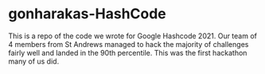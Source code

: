 # gonharakas-HashCode

This is a repo of the code we wrote for Google Hashcode 2021. Our team of 4 members from St Andrews managed to hack the majority of challenges fairly well and landed in the 90th percentile. This was the first hackathon many of us did.
